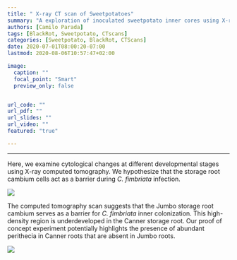 ```yaml
---
title: " X-ray CT scan of Sweetpotatoes"
summary: "A exploration of inoculated sweetpotato inner cores using X-ray CT scans"
authors: [Camilo Parada]
tags: [BlackRot, Sweetpotato, CTscans]
categories: [Sweetpotato, BlackRot, CTScans]
date: 2020-07-01T08:00:20-07:00
lastmod: 2020-08-06T10:57:47+02:00

image:
  caption: ""
  focal_point: "Smart"
  preview_only: false


url_code: ""
url_pdf: ""
url_slides: ""
url_video: ""
featured: "true"

---
```


------

Here, we examine cytological changes at different developmental stages using X-ray computed tomography. We hypothesize that the storage root cambium cells act as a barrier during *C. fimbriata* infection.

![](METHOD_2.jpg)

The computed tomography scan suggests that the Jumbo storage root cambium serves as a barrier for *C. fimbriata* inner colonization. This high-density region is underdeveloped in the Canner storage root. Our proof of concept experiment potentially highlights the presence of abundant perithecia in Canner roots that are absent in Jumbo roots.

![](ct.gif)

